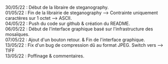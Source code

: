 30/05/22 : Début de la libraire de steganography.  
01/05/22 : Fin de la librairie de steganography --> Contrainte uniquement caractères sur 1 octet --> ASCII.  
04/05/22 : Push du code sur github & création du README.  
06/05/22 : Début de l'interface graphique basé sur l'infrastructure des mosaïques.  
07/05/22 : Ajout d'un bouton retour. & Fin de l'interface graphique.  
13/05/22 : Fix d'un bug de compression dû au format JPEG. Switch vers --> TIFF  
13/05/22 : Poffinage & commentaires.  
